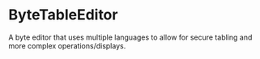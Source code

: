 # ByteTableEditor
A byte editor that uses multiple languages to allow for secure tabling and more complex operations/displays.
